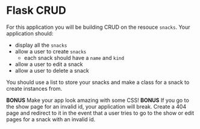 # Flask CRUD

For this application you will be building CRUD on the resouce `snacks`. Your application should:

- display all the `snacks`
- allow a user to create `snacks`
    -  each snack should have a `name` and `kind`
- allow a user to edit a snack
- allow a user to delete a snack

You should use a list to store your snacks and make a class for a snack to create instances from.

**BONUS** Make your app look amazing with some CSS!
**BONUS** If you go to the show page for an invalid id, your application will break. Create a 404 page and redirect to it in the event that a user tries to go to the show or edit pages for a snack with an invalid id.
